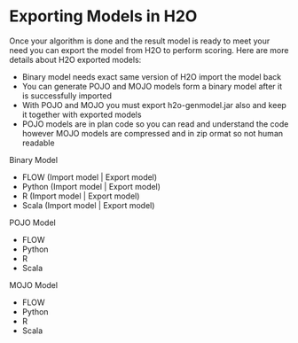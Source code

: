 # Exporting Models in H2O #

Once your algorithm is done and the result model is ready to meet your need you can export the model from H2O to perform scoring. Here are more details about H2O exported models: 
 - Binary model needs exact same version of H2O import the model back
 - You can generate POJO and MOJO models form a binary model after it is successfully imported
 - With POJO and MOJO you must export h2o-genmodel.jar also and keep it together with exported models
 - POJO models are in plan code so you can read and understand the code however MOJO models are compressed and in zip ormat so not human readable

Binary Model
  - FLOW (Import model | Export model)
  - Python (Import model | Export model)
  - R (Import model | Export model)
  - Scala (Import model | Export model)

POJO Model 
  - FLOW
  - Python
  - R
  - Scala


MOJO Model 
  - FLOW
  - Python
  - R
  - Scala

